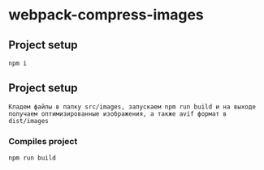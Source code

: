 # webpack-compress-images


## Project setup
```
npm i
```

## Project setup
``
Кладем файлы в папку src/images, запускаем npm run build и на выходе получаем оптимизированные изображения, а также avif формат в dist/images
``

### Compiles project
```
npm run build
```

